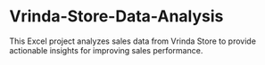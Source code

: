 # Vrinda-Store-Data-Analysis

This Excel project analyzes sales data from Vrinda Store to provide actionable insights for improving sales performance.
